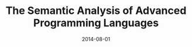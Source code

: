 ---
type: unpub
authors:
  - Harley Eades III
title: "The Semantic Analysis of Advanced Programming Languages"
note: "Ph.D. Thesis: The Unversity of Iowa"
date: 2014-08-01
year: 2014
resource:
  type: pdf
  pdf-url: includes/pubs/thesis.pdf
---